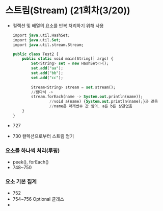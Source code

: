 # 스트림(Stream) (21회차(3/20))

- 컬렉션 및 배열의 요소를 반복 처리하기 위해  사용
    
    ```sql
    import java.util.HashSet;
    import java.util.Set;
    import java.util.stream.Stream;
    
    public class Test2 {
    	public static void main(String[] args) {
    		Set<String> set = new HashSet<>();
    		set.add("aa");
    		set.add("bb");
    		set.add("cc");
    		
    		Stream<String> stream = set.stream();
    		//람다식 ->
    		stream.forEach(name -> System.out.println(name));
    				//void a(name) {System.out.println(name);}과 같음
    				//name은 매개변수 값 임의. a든 b든 상관없음		
    	}
    }
    ```
    
- 727
- 730 컬렉션으로부터 스트림 얻기

### 요소를 하나씩 처리(루핑)

- peek(), forEach()
- 748~750

### 요소 기본 집계

- 752
- 754~756 Optional 클래스
-